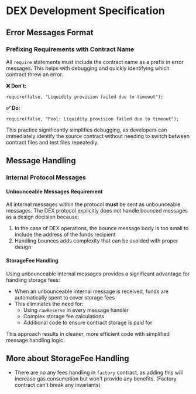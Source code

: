 # DEX Development Specification

## Error Messages Format

### Prefixing Requirements with Contract Name

All `require` statements must include the contract name as a prefix in error messages. This helps with debugging and quickly identifying which contract threw an error.

**❌ Don't:**

```tact
require(false, "Liquidity provision failed due to timeout");
```

**✅ Do:**

```tact
require(false, "Pool: Liquidity provision failed due to timeout");
```

This practice significantly simplifies debugging, as developers can immediately identify the source contract without needing to switch between contract files and test files repeatedly.

## Message Handling

### Internal Protocol Messages

#### Unbounceable Messages Requirement

All internal messages within the protocol **must** be sent as unbounceable messages. The DEX protocol explicitly does not handle bounced messages as a design decision because:

1. In the case of DEX operations, the bounce message body is too small to include the address of the funds recipient
2. Handling bounces adds complexity that can be avoided with proper design

#### StorageFee Handling

Using unbounceable internal messages provides a significant advantage for handling storage fees:

- When an unbounceable internal message is received, funds are automatically spent to cover storage fees
- This eliminates the need for:
    - Using `rawReserve` in every message handler
    - Complex storage fee calculations
    - Additional code to ensure contract storage is paid for

This approach results in cleaner, more efficient code with simplified message handling logic.

## More about StorageFee Handling

- There are no any fees handling in `factory` contract, as adding this will increase gas consumption but won't provide any benefits. (Factory contract can't break any invariants)
